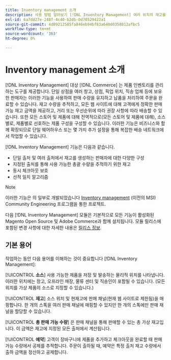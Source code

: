 ```yaml
---
title: Inventory management 소개
description: 사용 방법 알아보기 [!DNL Inventory Management] 여러 위치의 재고를 관리하여 [!DNL Commerce] 저장은 총실사를 정확하게 반영합니다.
exl-id: 6a7dd27e-248f-4c40-b2db-0d70529422a1
source-git-commit: 4d89212585fa846eb94bf83a640d0358812afbc5
workflow-type: tm+mt
source-wordcount: '363'
ht-degree: 0%

---
```


# Inventory management 소개

[!DNL Inventory Management] 대상 [!DNL Commerce] 는 제품 인벤토리를 관리하는 도구를 제공합니다. 단일 상점을 여러 창고, 상점, 픽업 위치, 직송 업체 등에 보유한 판매자는 이러한 기능을 사용하여 판매 수량을 유지하고 납품을 처리하여 주문을 완료할 수 있습니다. 재고 수량을 추적하고, 모든 웹 사이트에 대해 고객에게 정확한 판매 가능 재고 금액을 제공하고, 거리 또는 우선순위에 따라 권장 사항에 따라 배송할 수 있습니다. 또한 모든 스토어 및 제품에 대해 전역적으로(모든 스토어 및 제품에 대해), 소스별로, 제품별로 선호하는 제품 구성을 구성할 수 있습니다. 이러한 기능은 비즈니스와 함께 확장되므로 단일 웨어하우스 또는 몇 가지 추가 설정을 통해 복잡한 배송 네트워크에서 작업할 수 있습니다.

[!DNL Inventory Management] 기능은 다음과 같습니다.

- 단일 출처 및 여러 출처에서 재고를 생성하는 판매자에 대한 다양한 구성
- 지정된 출처를 통해 사용 가능한 총괄 수량을 추적하기 위한 재고
- 동시 체크아웃 보호
- 선적 일치 알고리즘

>[!NOTE]
>
>이러한 기능은 의 일부로 개발되었습니다 [Inventory management](https://github.com/magento/inventory) (이전의 MSI) Community Engineering 프로그램을 통한 프로젝트.<br/>
>
>다음 [!DNL Inventory Management] 모듈은 기본적으로 모든 기능이 활성화된 Magento Open Source 및 Adobe Commerce과 함께 설치됩니다. 모듈 릴리스에 포함된 변경 사항에 대한 자세한 내용은 [릴리스 정보](release-notes.md).

## 기본 용어

작업하는 동안 다음 용어를 이해하는 것이 중요합니다 [!DNL Inventory Management]:

[!UICONTROL **소스**] 사용 가능한 제품을 저장 및 발송하는 물리적 위치를 나타냅니다. 이러한 위치에는 창고, 오프라인 매장, 물류 센터 및 직송인이 포함될 수 있습니다. (모든 위치를 가상 제품의 소스로 지정할 수 있습니다.)

[!UICONTROL **재고**] 소스 위치 및 현재고에 판매 채널(현재 웹 사이트로 제한됨)을 매핑합니다. 한 개의 스톡을 여러 판매 채널에 매핑할 수 있지만 한 개의 스톡에만 판매 채널을 할당할 수 있습니다.

[!UICONTROL **총 판매 가능 수량**] 은 판매 채널을 통해 판매할 수 있는 총 가상 재고입니다. 이 금액은 재고에 지정된 모든 출처에서 계산됩니다.

[!UICONTROL **예약**] 고객이 장바구니에 제품을 추가하고 체크아웃을 완료할 때 판매 가능 수량에서 공제를 추적합니다. 주문이 출하될 때, 예약은 특정 출처 재고 수량에서 출하 금액을 정산하고 공제합니다.
